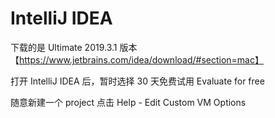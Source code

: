 # IntelliJ IDEA

下载的是 Ultimate 2019.3.1 版本 【https://www.jetbrains.com/idea/download/#section=mac】

打开 IntelliJ IDEA 后，暂时选择 30 天免费试用 Evaluate for free

随意新建一个 project 
点击 Help - Edit Custom VM Options
